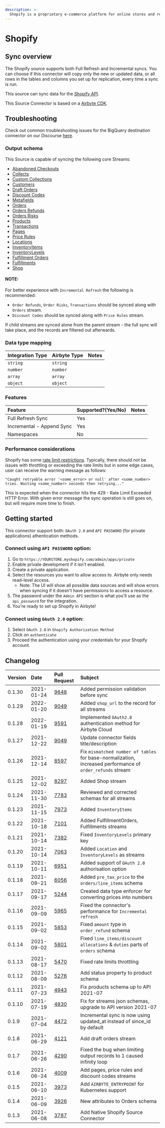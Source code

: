 ```yaml
---
description: >-
  Shopify is a proprietary e-commerce platform for online stores and retail point-of-sale systems.
---
```


# Shopify

## Sync overview

The Shopify source supports both Full Refresh and Incremental syncs. You can choose if this connector will copy only the new or updated data, or all rows in the tables and columns you set up for replication, every time a sync is run.

This source can sync data for the [Shopify API](https://help.shopify.com/en/api/reference).

This Source Connector is based on a [Airbyte CDK](https://docs.airbyte.io/connector-development/cdk-python).

## Troubleshooting

Check out common troubleshooting issues for the BigQuery destination connector on our Discourse [here](https://discuss.airbyte.io/tags/c/connector/11/source-shopify).

### Output schema

This Source is capable of syncing the following core Streams:

* [Abandoned Checkouts](https://help.shopify.com/en/api/reference/orders/abandoned_checkouts)
* [Collects](https://help.shopify.com/en/api/reference/products/collect)
* [Custom Collections](https://help.shopify.com/en/api/reference/products/customcollection)
* [Customers](https://help.shopify.com/en/api/reference/customers)
* [Draft Orders](https://help.shopify.com/en/api/reference/orders/draftorder)
* [Discount Codes](https://shopify.dev/docs/admin-api/rest/reference/discounts/discountcode)
* [Metafields](https://help.shopify.com/en/api/reference/metafield)
* [Orders](https://help.shopify.com/en/api/reference/orders)
* [Orders Refunds](https://shopify.dev/api/admin/rest/reference/orders/refund)
* [Orders Risks](https://shopify.dev/api/admin/rest/reference/orders/order-risk)
* [Products](https://help.shopify.com/en/api/reference/products)
* [Transactions](https://help.shopify.com/en/api/reference/orders/transaction)
* [Pages](https://help.shopify.com/en/api/reference/online-store/page)
* [Price Rules](https://help.shopify.com/en/api/reference/discounts/pricerule)
* [Locations](https://shopify.dev/api/admin-rest/2021-10/resources/location)
* [InventoryItems](https://shopify.dev/api/admin-rest/2021-10/resources/inventoryItem)
* [InventoryLevels](https://shopify.dev/api/admin-rest/2021-10/resources/inventorylevel)
* [Fulfillment Orders](https://shopify.dev/api/admin-rest/2021-07/resources/fulfillmentorder)
* [Fulfillments](https://shopify.dev/api/admin-rest/2021-07/resources/fulfillment)
* [Shop](https://shopify.dev/api/admin-rest/2021-07/resources/shop)

#### NOTE:

For better experience with `Incremental Refresh` the following is recommended:

* `Order Refunds`, `Order Risks`, `Transactions` should be synced along with `Orders` stream.
* `Discount Codes` should be synced along with `Price Rules` stream.

If child streams are synced alone from the parent stream - the full sync will take place, and the records are filtered out afterwards.

### Data type mapping

| Integration Type | Airbyte Type | Notes |
| :--- | :--- | :--- |
| `string` | `string` |  |
| `number` | `number` |  |
| `array` | `array` |  |
| `object` | `object` |  |

### Features

| Feature | Supported?\(Yes/No\) | Notes |
| :--- | :--- | :--- |
| Full Refresh Sync | Yes |  |
| Incremental - Append Sync | Yes |  |
| Namespaces | No |  |

### Performance considerations

Shopify has some [rate limit restrictions](https://shopify.dev/concepts/about-apis/rate-limits). Typically, there should not be issues with throttling or exceeding the rate limits but in some edge cases, user can receive the warning message as follows:

```text
"Caught retryable error '<some_error> or null' after <some_number> tries. Waiting <some_number> seconds then retrying..."
```

This is expected when the connector hits the 429 - Rate Limit Exceeded HTTP Error. With given error message the sync operation is still goes on, but will require more time to finish.

## Getting started

This connector support both: `OAuth 2.0` and `API PASSWORD` (for private applications) athentication methods.

### Connect using `API PASSWORD` option:
1. Go to `https://YOURSTORE.myshopify.com/admin/apps/private`
2. Enable private development if it isn't enabled.
3. Create a private application.
4. Select the resources you want to allow access to. Airbyte only needs read-level access. 
   * Note: The UI will show all possible data sources and will show errors when syncing if it doesn't have permissions to access a resource. 
5. The password under the `Admin API` section is what you'll use as the `api_password` for the integration.
6. You're ready to set up Shopify in Airbyte!

### Connect using `OAuth 2.0` option:
1. Select `OAuth 2.0` in `Shopify Authorization Method`
2. Click on `authenticate`
2. Proceed the authentication using your credentials for your Shopify account.


## Changelog

| Version | Date | Pull Request | Subject |
| :--- | :--- | :--- | :--- |
| 0.1.30 | 2021-01-24 | [9648](https://github.com/airbytehq/airbyte/pull/9648) | Added permission validation before sync |
| 0.1.29 | 2022-01-20 | [9049](https://github.com/airbytehq/airbyte/pull/9248) | Added `shop_url` to the record for all streams |
| 0.1.28 | 2022-01-19 | [9591](https://github.com/airbytehq/airbyte/pull/9591) | Implemented `OAuth2.0` authentication method for Airbyte Cloud |
| 0.1.27 | 2021-12-22 | [9049](https://github.com/airbytehq/airbyte/pull/9049) | Update connector fields title/description |
| 0.1.26 | 2021-12-14 | [8597](https://github.com/airbytehq/airbyte/pull/8597) | Fix `mismatched number of tables` for base-normalization, increased performance of `order_refunds` stream |
| 0.1.25 | 2021-12-02 | [8297](https://github.com/airbytehq/airbyte/pull/8297) | Added Shop stream |
| 0.1.24 | 2021-11-30 | [7783](https://github.com/airbytehq/airbyte/pull/7783) | Reviewed and corrected schemas for all streams |
| 0.1.23 | 2021-11-15 | [7973](https://github.com/airbytehq/airbyte/pull/7973) | Added `InventoryItems` |
| 0.1.22 | 2021-10-18 | [7101](https://github.com/airbytehq/airbyte/pull/7107) | Added FulfillmentOrders, Fulfillments streams |
| 0.1.21 | 2021-10-14 | [7382](https://github.com/airbytehq/airbyte/pull/7382) | Fixed `InventoryLevels` primary key |
| 0.1.20 | 2021-10-14 | [7063](https://github.com/airbytehq/airbyte/pull/7063) | Added `Location` and `InventoryLevels` as streams |
| 0.1.19 | 2021-10-11 | [6951](https://github.com/airbytehq/airbyte/pull/6951) | Added support of `OAuth 2.0` authorisation option |
| 0.1.18 | 2021-09-21 | [6056](https://github.com/airbytehq/airbyte/pull/6056) | Added `pre_tax_price` to the `orders/line_items` schema |
| 0.1.17 | 2021-09-17 | [5244](https://github.com/airbytehq/airbyte/pull/5244) | Created data type enforcer for converting prices into numbers |
| 0.1.16 | 2021-09-09 | [5965](https://github.com/airbytehq/airbyte/pull/5945) | Fixed the connector's performance for `Incremental refresh` |
| 0.1.15 | 2021-09-02 | [5853](https://github.com/airbytehq/airbyte/pull/5853) | Fixed `amount` type in `order_refund` schema |
| 0.1.14 | 2021-09-02 | [5801](https://github.com/airbytehq/airbyte/pull/5801) | Fixed `line_items/discount allocations` & `duties` parts of `orders` schema |
| 0.1.13 | 2021-08-17 | [5470](https://github.com/airbytehq/airbyte/pull/5470) | Fixed rate limits throttling |
| 0.1.12 | 2021-08-09 | [5276](https://github.com/airbytehq/airbyte/pull/5276) | Add status property to product schema |
| 0.1.11 | 2021-07-23 | [4943](https://github.com/airbytehq/airbyte/pull/4943) | Fix products schema up to API 2021-07 |
| 0.1.10 | 2021-07-19 | [4830](https://github.com/airbytehq/airbyte/pull/4830) | Fix for streams json schemas, upgrade to API version 2021-07 |
| 0.1.9 | 2021-07-04 | [4472](https://github.com/airbytehq/airbyte/pull/4472) | Incremental sync is now using updated\_at instead of since\_id by default |
| 0.1.8 | 2021-06-29 | [4121](https://github.com/airbytehq/airbyte/pull/4121) | Add draft orders stream |
| 0.1.7 | 2021-06-26 | [4290](https://github.com/airbytehq/airbyte/pull/4290) | Fixed the bug when limiting output records to 1 caused infinity loop |
| 0.1.6 | 2021-06-24 | [4009](https://github.com/airbytehq/airbyte/pull/4009) | Add pages, price rules and discount codes streams |
| 0.1.5 | 2021-06-10 | [3973](https://github.com/airbytehq/airbyte/pull/3973) | Add `AIRBYTE_ENTRYPOINT` for Kubernetes support |
| 0.1.4 | 2021-06-09 | [3926](https://github.com/airbytehq/airbyte/pull/3926) | New attributes to Orders schema |
| 0.1.3 | 2021-06-08 | [3787](https://github.com/airbytehq/airbyte/pull/3787) | Add Native Shopify Source Connector |

